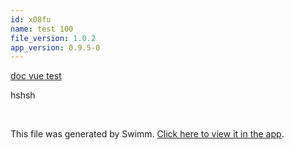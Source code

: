 ```yaml
---
id: x08fu
name: test 100
file_version: 1.0.2
app_version: 0.9.5-0
---
```


[doc vue test](doc-vue-test.4bmc7.sw.md)




hshsh




<br/>

This file was generated by Swimm. [Click here to view it in the app](http://localhost:5001/repos/Z2l0aHViJTNBJTNBYXplcm90aGNvcmUtd290bGslM0ElM0FtYW96U3dpbW0=/docs/x08fu).